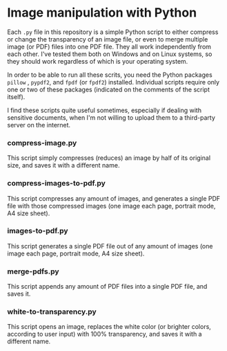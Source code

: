 # Image manipulation with Python
Each `.py` file in this repository is a simple Python script to either compress or change the transparency of an image file, or even to merge multiple image (or PDF) files into one PDF file. They all work independently from each other. I've tested them both on Windows and on Linux systems, so they should work regardless of which is your operating system.

In order to be able to run all these scrits, you need the Python packages `pillow` , `pypdf2`, and `fpdf` (or `fpdf2`) installed. Individual scripts require only one or two of these packages (indicated on the comments of the script itself). 

I find these scripts quite useful sometimes, especially if dealing with sensitive documents, when I'm not willing to upload them to a third-party server on the internet.

### compress-image.py
This script simply compresses (reduces) an image by half of its original size, and saves it with a different name.

### compress-images-to-pdf.py
This script compresses any amount of images, and generates a single PDF file with those compressed images (one image each page, portrait mode, A4 size sheet).

### images-to-pdf.py
This script generates a single PDF file out of any amount of images (one image each page, portrait mode, A4 size sheet).

### merge-pdfs.py
This script appends any amount of PDF files into a single PDF file, and saves it.

### white-to-transparency.py
This script opens an image, replaces the white color (or brighter colors, according to user input) with 100% transparency, and saves it with a different name.
